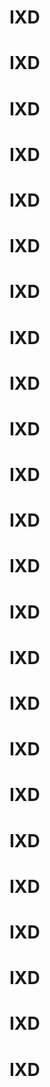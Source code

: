 # IXD
# IXD
# IXD
# IXD
# IXD
# IXD
# IXD
# IXD
# IXD
# IXD
# IXD
# IXD
# IXD
# IXD
# IXD
# IXD
# IXD
# IXD
# IXD
# IXD
# IXD
# IXD
# IXD
# IXD
